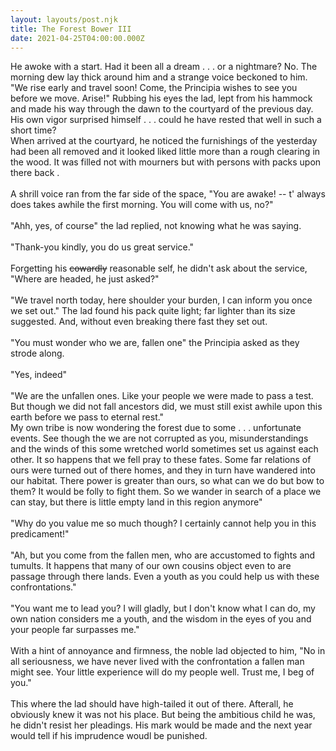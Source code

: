```yaml
---
layout: layouts/post.njk
title: The Forest Bower III
date: 2021-04-25T04:00:00.000Z
---
```

He awoke with a start. Had it been all a dream . . . or a nightmare? No. The morning dew lay thick around him and a strange voice beckoned to him.  "We rise early and travel soon! Come, the Principia wishes to see you before we move. Arise!" Rubbing his eyes the lad, lept from his hammock and made his way through the dawn to the courtyard of the previous day. His own vigor surprised himself  . . .  could he have rested that well in such a short time?\
When arrived at the courtyard, he noticed the furnishings of the yesterday had been all removed and it looked liked little more than a rough clearing in the wood. It was filled not with mourners but with persons with packs upon there back .\
\
A shrill voice ran from the far side of the space, "You are awake! --  t' always does takes awhile the first morning. You will come with us, no?"\
\
"Ahh, yes, of course" the lad replied, not knowing what he was saying.\
\
"Thank-you kindly, you do us great service."\
\
Forgetting his ~~cowardly~~ reasonable self, he didn't ask about the service, "Where are headed, he just asked?"\
\
"We travel north today, here shoulder your burden, I can inform  you once we set out." The lad found his pack quite light; far lighter than its size suggested. And, without even breaking there fast they set out. \
\
"You must wonder who we are, fallen one" the Principia asked as they strode along.\
\
"Yes, indeed"\
\
"We are the unfallen ones. Like your people we were made to pass a test. But though we did not fall ancestors did, we must still exist awhile upon this earth before we pass to eternal rest."\
My own tribe is now wondering the forest due to some . . . unfortunate events. See though the we are not corrupted as you, misunderstandings and the winds of this some wretched world sometimes set us against each other. It so happens that we fell pray to these fates. Some far relations of ours were turned out of there homes, and they in turn have wandered into our habitat. There power is greater than ours, so what can we do but bow to them? It would be folly to fight them. So we wander in search of a place we can stay, but there is little empty land in this region anymore"\
\
"Why do you value me so much though? I certainly cannot help you in this predicament!"\
\
"Ah, but you come from the fallen men, who are accustomed to fights and tumults. It happens that many of our own cousins object even to are passage through there lands. Even a youth as you could help us with these confrontations." \
\
"You want me to lead you? I will gladly, but I don't know what I can do, my own nation considers me a youth, and the wisdom in the eyes of you and your people far surpasses me."\
\
With a hint of annoyance and firmness, the noble lad objected to him, "No in all seriousness, we have never lived with the confrontation a fallen man might see. Your little experience will do my people well. Trust me, I beg of you."\
\
This where the lad should have high-tailed it out of there. Afterall, he obviously knew it was not his place. But being the ambitious child he was, he didn't resist her pleadings. His mark would be made and the next year would tell if his imprudence woudl be punished.